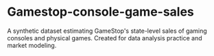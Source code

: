 # Gamestop-console-game-sales
A synthetic dataset estimating GameStop's state-level sales of gaming consoles and physical games. Created for data analysis practice and market modeling.
